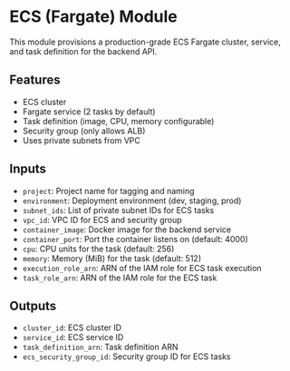 # ECS (Fargate) Module

This module provisions a production-grade ECS Fargate cluster, service, and task definition for the backend API.

## Features
- ECS cluster
- Fargate service (2 tasks by default)
- Task definition (image, CPU, memory configurable)
- Security group (only allows ALB)
- Uses private subnets from VPC

## Inputs
- `project`: Project name for tagging and naming
- `environment`: Deployment environment (dev, staging, prod)
- `subnet_ids`: List of private subnet IDs for ECS tasks
- `vpc_id`: VPC ID for ECS and security group
- `container_image`: Docker image for the backend service
- `container_port`: Port the container listens on (default: 4000)
- `cpu`: CPU units for the task (default: 256)
- `memory`: Memory (MiB) for the task (default: 512)
- `execution_role_arn`: ARN of the IAM role for ECS task execution
- `task_role_arn`: ARN of the IAM role for the ECS task

## Outputs
- `cluster_id`: ECS cluster ID
- `service_id`: ECS service ID
- `task_definition_arn`: Task definition ARN
- `ecs_security_group_id`: Security group ID for ECS tasks 